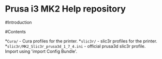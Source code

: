# Prusa i3 MK2 Help repository

#Introduction

#Contents

*`Cura/` - Cura profiles for the printer.
*`slic3r/` - slic3r profiles for the printer.
 *`slic3r/MK2_Slic3r_prusa3d_1_7_4.ini` - official prusa3d slic3r profile. Import using 'import Config Bundle'.
